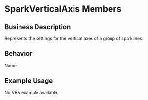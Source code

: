 # SparkVerticalAxis Members

## Business Description
Represents the settings for the vertical axes of a group of sparklines.

## Behavior
Name

## Example Usage
No VBA example available.
